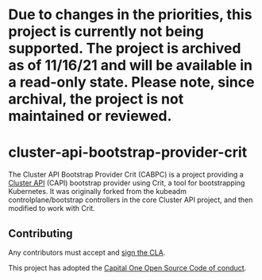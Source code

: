# Due to changes in the priorities, this project is currently not being supported. The project is archived as of 11/16/21 and will be available in a read-only state. Please note, since archival, the project is not maintained or reviewed. #

# cluster-api-bootstrap-provider-crit

The Cluster API Bootstrap Provider Crit (CABPC) is a project providing a [Cluster API](https://github.com/kubernetes-sigs/cluster-api) (CAPI) bootstrap provider using Crit, a tool for bootstrapping Kubernetes. It was originally forked from the kubeadm controlplane/bootstrap controllers in the core Cluster API project, and then modified to work with Crit.

## Contributing

Any contributors must accept and [sign the CLA](https://cla-assistant.io/criticalstack/cluster-api-bootstrap-provider-crit).

This project has adopted the [Capital One Open Source Code of conduct](https://developer.capitalone.com/resources/code-of-conduct).
